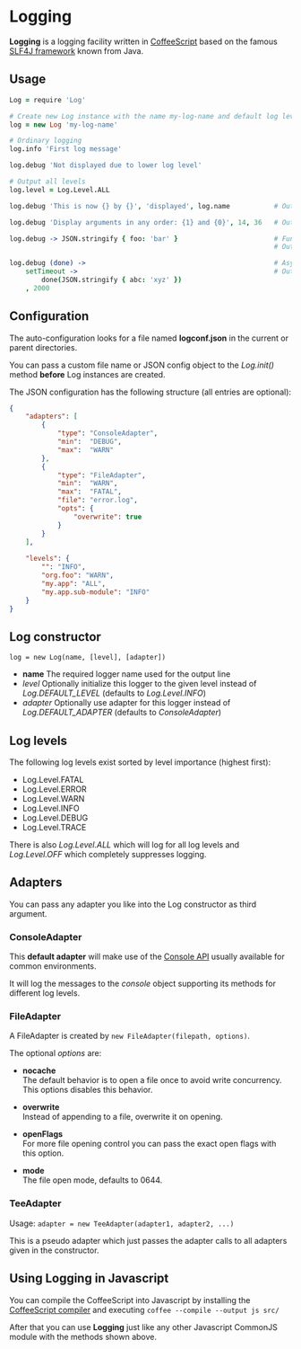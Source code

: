 Logging
=======

**Logging** is a logging facility written in [CoffeeScript](http://coffeescript.org/) based on the famous [SLF4J framework](http://www.slf4j.org/) known from Java.


Usage
-----

```coffeescript
Log = require 'Log'

# Create new Log instance with the name my-log-name and default log level INFO
log = new Log 'my-log-name'

# Ordinary logging
log.info 'First log message'

log.debug 'Not displayed due to lower log level'

# Output all levels
log.level = Log.Level.ALL

log.debug 'This is now {} by {}', 'displayed', log.name           # Output: This is now displayed by my-log-name

log.debug 'Display arguments in any order: {1} and {0}', 14, 36   # Output: Display arguments in any order: 36 and 14

log.debug -> JSON.stringify { foo: 'bar' }                        # Function is only executed if logging actually happens, can be used for expensive operations
                                                                  # Output: {"foo":"bar"}

log.debug (done) ->                                               # Asynchronous logging after two seconds
    setTimeout ->                                                 # Output: {"abc":"xyz"}
        done(JSON.stringify { abc: 'xyz' })
    , 2000
```


Configuration
-------------
The auto-configuration looks for a file named **logconf.json** in the current or parent directories.

You can pass a custom file name or JSON config object to the *Log.init()* method **before** Log instances are created.

The JSON configuration has the following structure (all entries are optional):

```json
{
	"adapters": [
		{
			"type": "ConsoleAdapter",
			"min":  "DEBUG",
			"max":  "WARN"
		},
		{
			"type": "FileAdapter",
			"min":  "WARN",
			"max":  "FATAL",
			"file": "error.log",
			"opts": {
				"overwrite": true
			}
		}
	],
	
	"levels": {
		"": "INFO",
		"org.foo": "WARN",
		"my.app": "ALL",
		"my.app.sub-module": "INFO"
	}
}
```


Log constructor
-----------
`log = new Log(name, [level], [adapter])`

* **name** The required logger name used for the output line
* *level* Optionally initialize this logger to the given level instead of *Log.DEFAULT_LEVEL* (defaults to *Log.Level.INFO*)
* *adapter* Optionally use adapter for this logger instead of *Log.DEFAULT_ADAPTER* (defaults to *ConsoleAdapter*)


Log levels
----------
The following log levels exist sorted by level importance (highest first):

* Log.Level.FATAL
* Log.Level.ERROR
* Log.Level.WARN
* Log.Level.INFO
* Log.Level.DEBUG
* Log.Level.TRACE

There is also *Log.Level.ALL* which will log for all log levels and *Log.Level.OFF* which completely suppresses logging.


Adapters
--------
You can pass any adapter you like into the Log constructor as third argument.

### ConsoleAdapter
This **default adapter** will make use of the [Console API](https://getfirebug.com/wiki/index.php/Console_API) usually available for common environments.

It will log the messages to the *console* object supporting its methods for different log levels.

### FileAdapter
A FileAdapter is created by `new FileAdapter(filepath, options)`.

The optional *options* are:
* **nocache**  
The default behavior is to open a file once to avoid write concurrency.
This options disables this behavior.

* **overwrite**  
Instead of appending to a file, overwrite it on opening.

* **openFlags**  
For more file opening control you can pass the exact open flags with this option.

* **mode**  
The file open mode, defaults to 0644.

### TeeAdapter
Usage: `adapter = new TeeAdapter(adapter1, adapter2, ...)`

This is a pseudo adapter which just passes the adapter calls to all adapters given in the constructor.


Using **Logging** in Javascript
-------------------------------
You can compile the CoffeeScript into Javascript by installing the [CoffeeScript compiler](http://coffeescript.org/) and executing `coffee --compile --output js src/`

After that you can use **Logging** just like any other Javascript CommonJS module with the methods shown above.
